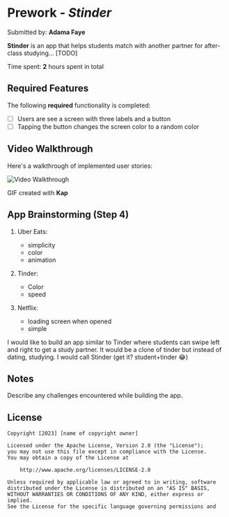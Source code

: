 # Prework - *Stinder*

Submitted by: **Adama Faye**

**Stinder** is an app that helps students match with another partner for after-class studying... [TODO] 

Time spent: **2** hours spent in total

## Required Features

The following **required** functionality is completed:

- [ ] Users are see a screen with three labels and a button
- [ ] Tapping the button changes the screen color to a random color
 
## Video Walkthrough

Here's a walkthrough of implemented user stories: 

<img src="https://imgur.com/a/knXZ2Wj" title='Video Walkthrough' width='' alt='Video Walkthrough' />

<!-- Replace this with whatever GIF tool you used! -->
GIF created with **Kap** 
<!-- Recommended tools:
[Kap](https://getkap.co/) for macOS
[ScreenToGif](https://www.screentogif.com/) for Windows
[peek](https://github.com/phw/peek) for Linux. -->

## App Brainstorming (Step 4)

1. Uber Eats:
   - simplicity
   - color
   - animation
2. Tinder:
   - Color
   - speed
    
3. Netflix:
   - loading screen when opened
   - simple
   
I would like to build an app similar to Tinder where students can swipe left and right to get a study partner. It would be a clone of tinder but instead of dating, studying. I would call Stinder (get it? student+tinder 😂)

## Notes

Describe any challenges encountered while building the app.

## License

    Copyright [2023] [name of copyright owner]

    Licensed under the Apache License, Version 2.0 (the "License");
    you may not use this file except in compliance with the License.
    You may obtain a copy of the License at

        http://www.apache.org/licenses/LICENSE-2.0

    Unless required by applicable law or agreed to in writing, software
    distributed under the License is distributed on an "AS IS" BASIS,
    WITHOUT WARRANTIES OR CONDITIONS OF ANY KIND, either express or implied.
    See the License for the specific language governing permissions and
